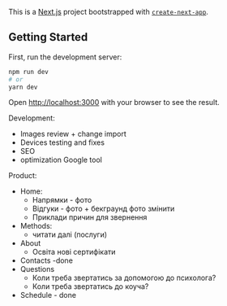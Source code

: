 This is a [Next.js](https://nextjs.org/) project bootstrapped with [`create-next-app`](https://github.com/vercel/next.js/tree/canary/packages/create-next-app).

## Getting Started

First, run the development server:

```bash
npm run dev
# or
yarn dev
```

Open [http://localhost:3000](http://localhost:3000) with your browser to see the result.

Development:
- Images review + change import
- Devices testing and fixes
- SEO
- optimization Google tool

Product:
- Home:
    - Напрямки - фото
    - Відгуки - фото + бекграунд фото змінити
    - Приклади причин для звернення
- Methods:
  - читати далі (послуги)
- About
    - Освіта нові сертифікати
- Contacts -done
- Questions
    - Коли треба звертатись за допомогою до психолога?
    - Коли треба звертатись до коуча?
- Schedule - done
